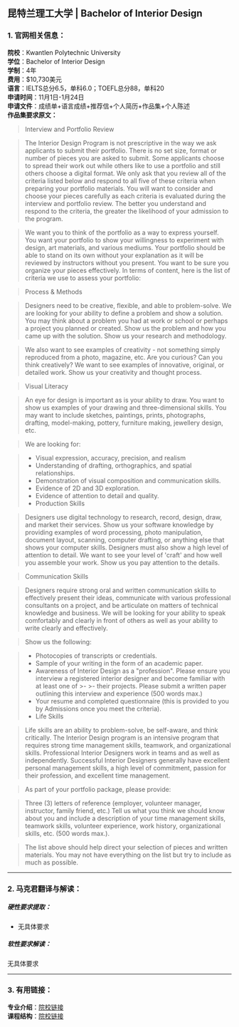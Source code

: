 ## 昆特兰理工大学 | Bachelor of Interior Design

### 1. 官网相关信息：

**院校**：Kwantlen Polytechnic University     
**学位**：Bachelor of Interior Design   
**学制**：4年  
**费用**：$10,730美元  
**语言**：IELTS总分6.5，单科6.0；TOEFL总分88，单科20  
**申请时间**：11月1日-1月24日  
**申请文件**：成绩单+语言成绩+推荐信+个人简历+作品集+个人陈述  
**作品集要求原文：**   

> Interview and Portfolio Review

> The Interior Design Program is not prescriptive in the way we ask applicants to submit their portfolio. There is no set size, format or number of pieces you are asked to submit. Some applicants choose to spread their work out while others like to use a portfolio and still others choose a digital format. We only ask that you review all of the criteria listed below and respond to all five of these criteria when preparing your portfolio materials. You will want to consider and choose your pieces carefully as each criteria is evaluated during the interview and portfolio review. The better you understand and respond to the criteria, the greater the likelihood of your admission to the program.

> We want you to think of the portfolio as a way to express yourself. You want your portfolio to show your willingness to experiment with design, art materials, and various mediums. Your portfolio should be able to stand on its own without your explanation as it will be reviewed by instructors without you present. You want to be sure you organize your pieces effectively. In terms of content, here is the list of criteria we use to assess your portfolio:

> Process & Methods

> Designers need to be creative, flexible, and able to problem-solve. We are looking for your ability to define a problem and show a solution. You may think about a problem you had at work or school or perhaps a project you planned or created. Show us the problem and how you came up with the solution. Show us your research and methodology.

> We also want to see examples of creativity - not something simply reproduced from a photo, magazine, etc. Are you curious? Can you think creatively? We want to see examples of innovative, original, or detailed work. Show us your creativity and thought process.

> Visual Literacy

> An eye for design is important as is your ability to draw. You want to show us examples of your drawing and three-dimensional skills. You may want to include sketches, paintings, prints, photographs, drafting, model-making, pottery, furniture making, jewellery design, etc.

> We are looking for:

>- Visual expression, accuracy, precision, and realism
>- Understanding of drafting, orthographics, and spatial relationships.
>- Demonstration of visual composition and communication skills.
>- Evidence of 2D and 3D exploration.
>- Evidence of attention to detail and quality.
>- Production Skills

> Designers use digital technology to research, record, design, draw, and market their services. Show us your software knowledge by providing examples of word processing, photo manipulation, document layout, scanning, computer drafting, or anything else that shows your computer skills. Designers must also show a high level of attention to detail. We want to see your level of 'craft' and how well you assemble your work. Show us you pay attention to the details.

> Communication Skills

> Designers require strong oral and written communication skills to effectively present their ideas, communicate with various professional consultants on a project, and be articulate on matters of technical knowledge and business. We will be looking for your ability to speak comfortably and clearly in front of others as well as your ability to write clearly and effectively.

> Show us the following:

>- Photocopies of transcripts or credentials.
>- Sample of your writing in the form of an academic paper.
>- Awareness of Interior Design as a "profession". Please ensure you interview a registered interior designer and become familiar with at least one of >- >- their projects. Please submit a written paper outlining this interview and experience (500 words max.)
>- Your resume and completed questionnaire (this is provided to you by Admissions once you meet the criteria).
>- Life Skills

> Life skills are an ability to problem-solve, be self-aware, and think critically. The Interior Design program is an intensive program that requires strong time management skills, teamwork, and organizational skills. Professional Interior Designers work in teams and as well as independently. Successful Interior Designers generally have excellent personal management skills, a high level of commitment, passion for their profession, and excellent time management.

> As part of your portfolio package, please provide:

> Three (3) letters of reference (employer, volunteer manager, instructor, family friend, etc.)
Tell us what you think we should know about you and include a description of your time management skills, teamwork skills, volunteer experience, work history, organizational skills, etc. (500 words max.).

> The list above should help direct your selection of pieces and written materials. You may not have everything on the list but try to include as much as possible.
 

  



---


### 2. 马克君翻译与解读：

##### 硬性要求提取：
- 无具体要求


##### 软性要求解读：
无具体要求


---


### 3. 有用链接：

**专业介绍**：[院校链接](http://www.kpu.ca/calendar/2017-18/design/interiordesign/interiordesign-deg.html)  
**课程结构**：[院校链接](http://www.kpu.ca/calendar/2017-18/design/interiordesign/interiordesign-deg.html) 